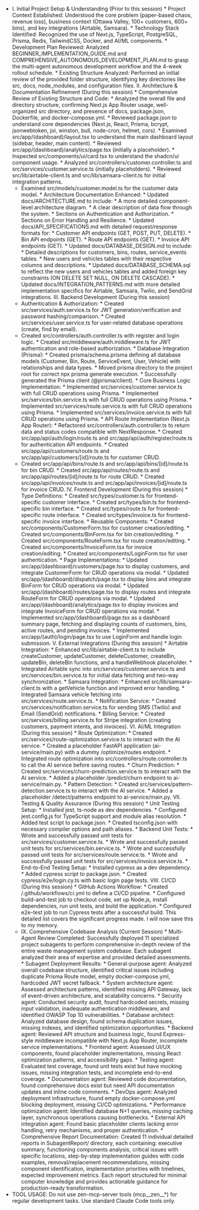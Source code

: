 - I. Initial Project Setup & Understanding (Prior to this session) * Project Context 
  Established: Understood the core problem (paper-based chaos, revenue loss), business 
  context (Ottawa Valley, 100+ customers, 600+ bins), and key integrations (Airtable, 
  Samsara). * Technology Stack Identified: Recognized the use of Next.js, TypeScript, 
  PostgreSQL, Prisma, Redis, TailwindCSS, Docker, and AI/ML components. * Development Plan 
  Reviewed: Analyzed BEGINNER_IMPLEMENTATION_GUIDE.md and 
  COMPREHENSIVE_AUTONOMOUS_DEVELOPMENT_PLAN.md to grasp the multi-agent autonomous 
  development workflow and the 4-week rollout schedule. * Existing Structure Analyzed: 
  Performed an initial review of the provided folder structure, identifying key directories 
  like src, docs, node_modules, and configuration files. II. Architecture & Documentation 
  Refinement (During this session) * Comprehensive Review of Existing Structure and Code: * 
  Analyzed the overall file and directory structure, confirming Next.js App Router usage, 
  well-organized src directory, and presence of docs, package.json, Dockerfile, and 
  docker-compose.yml. * Reviewed package.json to understand core dependencies (Next.js, 
  React, Prisma, bcrypt, jsonwebtoken, joi, winston, bull, node-cron, helmet, cors). * 
  Examined src/app/(dashboard)/layout.tsx to understand the main dashboard layout (sidebar, 
  header, main content). * Reviewed src/app/(dashboard)/analytics/page.tsx (initially a 
  placeholder). * Inspected src/components/ui/card.tsx to understand the shadcn/ui component
   usage. * Analyzed src/controllers/customer.controller.ts and 
  src/services/customer.service.ts (initially placeholders). * Reviewed 
  src/lib/airtable-client.ts and src/lib/samsara-client.ts for initial integration patterns.
   * Examined src/models/customer.model.ts for the customer data model. * Architecture 
  Documentation Enhanced: * Updated docs/ARCHITECTURE.md to include: * A more detailed 
  component-level architecture diagram. * A clear description of data flow through the 
  system. * Sections on Authentication and Authorization. * Sections on Error Handling and 
  Resilience. * Updated docs/API_SPECIFICATIONS.md with detailed request/response formats 
  for: * Customer API endpoints (GET, POST, PUT, DELETE). * Bin API endpoints (GET). * Route
   API endpoints (GET). * Invoice API endpoints (GET). * Updated docs/DATABASE_DESIGN.md to 
  include: * Detailed descriptions for customers, bins, routes, service_events tables. * New
   users and vehicles tables with their respective columns and descriptions. * Updated 
  docs/DATABASE_SCHEMA.sql to reflect the new users and vehicles tables and added foreign 
  key constraints (ON DELETE SET NULL, ON DELETE CASCADE). * Updated 
  docs/INTEGRATION_PATTERNS.md with more detailed implementation specifics for Airtable, 
  Samsara, Twilio, and SendGrid integrations. III. Backend Development (During this session)
   * Authentication & Authorization: * Created src/services/auth.service.ts for JWT 
  generation/verification and password hashing/comparison. * Created 
  src/services/user.service.ts for user-related database operations (create, find by email).
   * Created src/controllers/auth.controller.ts with register and login logic. * Created 
  src/middleware/auth.middleware.ts for JWT authentication and role-based authorization. * 
  Database Integration (Prisma): * Created prisma/schema.prisma defining all database models
   (Customer, Bin, Route, ServiceEvent, User, Vehicle) with relationships and data types. * 
  Moved prisma directory to the project root for correct npx prisma generate execution. * 
  Successfully generated the Prisma client (@prisma/client). * Core Business Logic 
  Implementation: * Implemented src/services/customer.service.ts with full CRUD operations 
  using Prisma. * Implemented src/services/bin.service.ts with full CRUD operations using 
  Prisma. * Implemented src/services/route.service.ts with full CRUD operations using 
  Prisma. * Implemented src/services/invoice.service.ts with full CRUD operations using 
  Prisma. * API Route Implementation (Next.js App Router): * Refactored 
  src/controllers/auth.controller.ts to return data and status codes compatible with 
  NextResponse. * Created src/app/api/auth/login/route.ts and 
  src/app/api/auth/register/route.ts for authentication API endpoints. * Created 
  src/app/api/customers/route.ts and src/app/api/customers/[id]/route.ts for customer CRUD. 
  * Created src/app/api/bins/route.ts and src/app/api/bins/[id]/route.ts for bin CRUD. * 
  Created src/app/api/routes/route.ts and src/app/api/routes/[id]/route.ts for route CRUD. *
   Created src/app/api/invoices/route.ts and src/app/api/invoices/[id]/route.ts for invoice 
  CRUD. IV. Frontend Development (During this session) * Type Definitions: * Created 
  src/types/customer.ts for frontend-specific customer interface. * Created src/types/bin.ts
   for frontend-specific bin interface. * Created src/types/route.ts for frontend-specific 
  route interface. * Created src/types/invoice.ts for frontend-specific invoice interface. *
   Reusable Components: * Created src/components/CustomerForm.tsx for customer 
  creation/editing. * Created src/components/BinForm.tsx for bin creation/editing. * Created
   src/components/RouteForm.tsx for route creation/editing. * Created 
  src/components/InvoiceForm.tsx for invoice creation/editing. * Created 
  src/components/LoginForm.tsx for user authentication. * Page Implementations: * Updated 
  src/app/(dashboard)/customers/page.tsx to display customers, and integrate CustomerForm 
  for CRUD operations via modal. * Updated src/app/(dashboard)/dispatch/page.tsx to display 
  bins and integrate BinForm for CRUD operations via modal. * Updated 
  src/app/(dashboard)/routes/page.tsx to display routes and integrate RouteForm for CRUD 
  operations via modal. * Updated src/app/(dashboard)/analytics/page.tsx to display invoices
   and integrate InvoiceForm for CRUD operations via modal. * Implemented 
  src/app/(dashboard)/page.tsx as a dashboard summary page, fetching and displaying counts 
  of customers, bins, active routes, and pending invoices. * Implemented 
  src/app/(auth)/login/page.tsx to use LoginForm and handle login submission. V. External 
  Integrations (During this session) * Airtable Integration: * Enhanced 
  src/lib/airtable-client.ts to include createCustomer, updateCustomer, deleteCustomer, 
  createBin, updateBin, deleteBin functions, and a handleWebhook placeholder. * Integrated 
  Airtable sync into src/services/customer.service.ts and src/services/bin.service.ts for 
  initial data fetching and two-way synchronization. * Samsara Integration: * Enhanced 
  src/lib/samsara-client.ts with a getVehicle function and improved error handling. * 
  Integrated Samsara vehicle fetching into src/services/route.service.ts. * Notification 
  Service: * Created src/services/notification.service.ts for sending SMS (Twilio) and Email
   (SendGrid) notifications. * Billing Service: * Created src/services/billing.service.ts 
  for Stripe integration (creating customers, payment intents, and invoices). VI. AI/ML 
  Integration (During this session) * Route Optimization: * Created 
  src/services/route-optimization.service.ts to interact with the AI service. * Created a 
  placeholder FastAPI application (ai-service/main.py) with a dummy /optimize/routes 
  endpoint. * Integrated route optimization into src/controllers/route.controller.ts to call
   the AI service before saving routes. * Churn Prediction: * Created 
  src/services/churn-prediction.service.ts to interact with the AI service. * Added a 
  placeholder /predict/churn endpoint to ai-service/main.py. * Pattern Detection: * Created 
  src/services/pattern-detection.service.ts to interact with the AI service. * Added a 
  placeholder /detect/patterns endpoint to ai-service/main.py. VII. Testing & Quality 
  Assurance (During this session) * Unit Testing Setup: * Installed jest, <!-- Import 
  failed: types/jest, - ENOENT: no such file or directory, access 
  '/Users/cody/.gemini/types/jest,' --> ts-node as dev dependencies. * Configured 
  jest.config.js for TypeScript support and module alias resolution. * Added test script to 
  package.json. * Created tsconfig.json with necessary compiler options and path aliases. * 
  Backend Unit Tests: * Wrote and successfully passed unit tests for 
  src/services/customer.service.ts. * Wrote and successfully passed unit tests for 
  src/services/bin.service.ts. * Wrote and successfully passed unit tests for 
  src/services/route.service.ts. * Wrote and successfully passed unit tests for 
  src/services/invoice.service.ts. * End-to-End Testing Setup: * Installed cypress as a dev 
  dependency. * Added cypress script to package.json. * Created cypress/e2e/login.cy.ts with
   basic login page tests. VIII. CI/CD (During this session) * GitHub Actions Workflow: * 
  Created /.github/workflows/ci.yml to define a CI/CD pipeline. * Configured build-and-test 
  job to checkout code, set up Node.js, install dependencies, run unit tests, and build the 
  application. * Configured e2e-test job to run Cypress tests after a successful build. This
   detailed list covers the significant progress made. I will now save this to my memory.
  - IX. Comprehensive Codebase Analysis (Current Session) * Multi-Agent Review Completed: 
  Successfully deployed 11 specialized project subagents to perform comprehensive in-depth 
  review of the entire waste management system codebase. Each subagent analyzed their area 
  of expertise and provided detailed assessments. * Subagent Deployment Results: * 
  General-purpose agent: Analyzed overall codebase structure, identified critical issues 
  including duplicate Prisma Route model, empty docker-compose.yml, hardcoded JWT secret 
  fallback. * System architecture agent: Assessed architecture patterns, identified missing 
  API Gateway, lack of event-driven architecture, and scalability concerns. * Security 
  agent: Conducted security audit, found hardcoded secrets, missing input validation, 
  inadequate authentication middleware, and identified OWASP Top 10 vulnerabilities. * 
  Database architect: Analyzed database design, found schema duplication issues, missing 
  indexes, and identified optimization opportunities. * Backend agent: Reviewed API 
  structure and business logic, found Express-style middleware incompatible with Next.js 
  App Router, incomplete service implementations. * Frontend agent: Assessed UI/UX 
  components, found placeholder implementations, missing React optimization patterns, and 
  accessibility gaps. * Testing agent: Evaluated test coverage, found unit tests exist but 
  have mocking issues, missing integration tests, and incomplete end-to-end coverage. * 
  Documentation agent: Reviewed code documentation, found comprehensive docs exist but need 
  API documentation updates and inline code comments. * DevOps agent: Analyzed deployment 
  infrastructure, found empty docker-compose.yml blocking deployment, missing CI/CD 
  optimizations. * Performance optimization agent: Identified database N+1 queries, missing 
  caching layer, synchronous operations causing bottlenecks. * External API integration 
  agent: Found basic placeholder clients lacking error handling, retry mechanisms, and 
  proper authentication. * Comprehensive Report Documentation: Created 11 individual 
  detailed reports in SubagentReport/ directory, each containing: executive summary, 
  functioning components analysis, critical issues with specific locations, step-by-step 
  implementation guides with code examples, removal/replacement recommendations, missing 
  component identification, implementation priorities with timelines, expected improvement 
  metrics. Each report structured for minimal computer knowledge and provides actionable 
  guidance for production-ready transformation.
- TOOL USAGE: Do not use zen-mcp-server tools (mcp__zen__*) for regular development tasks. Use standard Claude Code tools only.
 